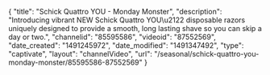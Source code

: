 {
    "title": "Schick Quattro YOU - Monday Monster",
    "description": "Introducing vibrant NEW Schick Quattro YOU\u2122 disposable razors uniquely designed to provide a smooth, long lasting shave so you can skip a day or two.",
    "channelid": "85595586",
    "videoid": "87552569",
    "date_created": "1491245972",
    "date_modified": "1491347492",
    "type": "captivate",
    "layout": "channelVideo",
    "url": "\/seasonal\/schick-quattro-you-monday-monster\/85595586-87552569"
}